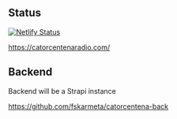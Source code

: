 ## Status
[![Netlify Status](https://api.netlify.com/api/v1/badges/c57fa59a-428d-4636-9913-7b933950ff9e/deploy-status)](https://app.netlify.com/sites/catorcentena/deploys)

https://catorcentenaradio.com/


## Backend

Backend will be a Strapi instance

https://github.com/fskarmeta/catorcentena-back
